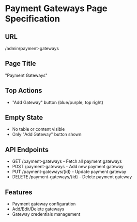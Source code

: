 # Payment Gateways Page Specification

## URL
/admin/payment-gateways

## Page Title
"Payment Gateways"

## Top Actions
- "Add Gateway" button (blue/purple, top right)

## Empty State
- No table or content visible
- Only "Add Gateway" button shown

## API Endpoints
- GET /payment-gateways - Fetch all payment gateways
- POST /payment-gateways - Add new payment gateway
- PUT /payment-gateways/{id} - Update payment gateway
- DELETE /payment-gateways/{id} - Delete payment gateway

## Features
- Payment gateway configuration
- Add/Edit/Delete gateways
- Gateway credentials management

